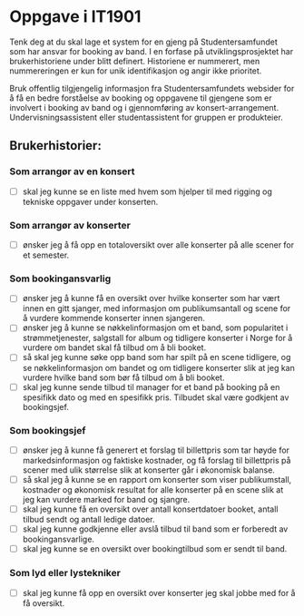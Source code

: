 # Oppgave i IT1901
Tenk deg at du skal lage et system for en gjeng på Studentersamfundet som har ansvar for booking av band.
I en forfase på utviklingsprosjektet har brukerhistoriene under blitt definert.
Historiene er nummerert, men nummereringen er kun for unik identifikasjon og angir ikke prioritet.


Bruk offentlig tilgjengelig informasjon fra Studentersamfundets websider for å få en
bedre forståelse av booking og oppgavene til gjengene som er involvert i booking av
band og i gjennomføring av konsert-arrangement.
Undervisningsassistent eller studentassistent for gruppen er produkteier.

## Brukerhistorier:

### Som arrangør av en konsert
 - [ ] skal jeg kunne se en liste med hvem som hjelper til med rigging og tekniske oppgaver under konserten.

### Som arrangør av konserter
 - [ ] ønsker jeg å få opp en totaloversikt over alle konserter på alle scener for et semester.

### Som bookingansvarlig
 - [ ] ønsker jeg å kunne få en oversikt over hvilke konserter som har vært innen en gitt sjanger, med informasjon om publikumsantall og scene for å vurdere kommende konserter innen sjangeren.
 - [ ] ønsker jeg å kunne se nøkkelinformasjon om et band, som popularitet i strømmetjenester, salgstall for album og tidligere konserter i Norge for å vurdere om bandet skal få tilbud om å bli booket.
 - [ ] så skal jeg kunne søke opp band som har spilt på en scene tidligere, og se nøkkelinformasjon om bandet og om tidligere konserter slik at jeg kan vurdere hvilke band som bør få tilbud om å bli booket.
 - [ ] skal jeg kunne sende tilbud til manager for et band på booking på en spesifikk dato og med en spesifikk pris. Tilbudet skal være godkjent av bookingsjef.

### Som bookingsjef
 - [ ] ønsker jeg å kunne få generert et forslag til billettpris som tar høyde for markedsinformasjon og faktiske kostnader, og få forslag til billettpris på scener med ulik størrelse slik at konserter går i økonomisk balanse.
 - [ ] så skal jeg å kunne se en rapport om konserter som viser publikumstall, kostnader og økonomisk resultat for alle konserter på en scene slik at jeg kan vurdere marked for band og sjangre.
 - [ ] skal jeg kunne få en oversikt over antall konsertdatoer booket, antall tilbud sendt og antall ledige datoer.
 - [ ] skal jeg kunne godkjenne eller avslå tilbud til band som er forberedt av bookingansvarlige.
 - [ ] skal jeg kunne se en oversikt over bookingtilbud som er sendt til band.

### Som lyd eller lystekniker
 - [ ] skal jeg kunne få opp en oversikt over konserter jeg skal jobbe med for å få oversikt.
